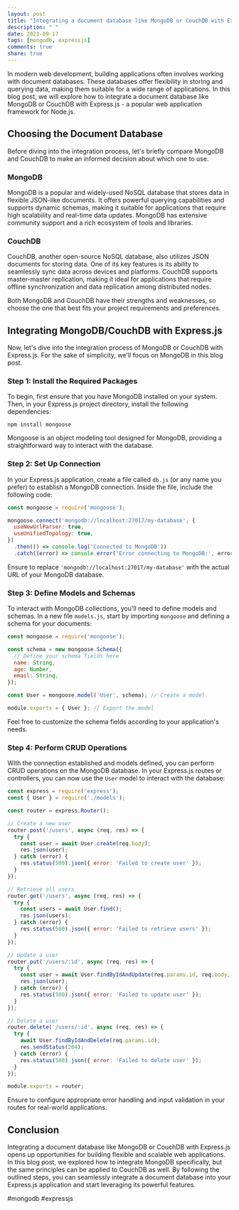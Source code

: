 ```yaml
---
layout: post
title: "Integrating a document database like MongoDB or CouchDB with Express.js"
description: " "
date: 2023-09-17
tags: [mongodb, expressjs]
comments: true
share: true
---
```


In modern web development, building applications often involves working with document databases. These databases offer flexibility in storing and querying data, making them suitable for a wide range of applications. In this blog post, we will explore how to integrate a document database like MongoDB or CouchDB with Express.js - a popular web application framework for Node.js.

## Choosing the Document Database

Before diving into the integration process, let's briefly compare MongoDB and CouchDB to make an informed decision about which one to use.

### MongoDB

MongoDB is a popular and widely-used NoSQL database that stores data in flexible JSON-like documents. It offers powerful querying capabilities and supports dynamic schemas, making it suitable for applications that require high scalability and real-time data updates. MongoDB has extensive community support and a rich ecosystem of tools and libraries.

### CouchDB

CouchDB, another open-source NoSQL database, also utilizes JSON documents for storing data. One of its key features is its ability to seamlessly sync data across devices and platforms. CouchDB supports master-master replication, making it ideal for applications that require offline synchronization and data replication among distributed nodes.

Both MongoDB and CouchDB have their strengths and weaknesses, so choose the one that best fits your project requirements and preferences.

## Integrating MongoDB/CouchDB with Express.js

Now, let's dive into the integration process of MongoDB or CouchDB with Express.js. For the sake of simplicity, we'll focus on MongoDB in this blog post.

### Step 1: Install the Required Packages

To begin, first ensure that you have MongoDB installed on your system. Then, in your Express.js project directory, install the following dependencies:

```
npm install mongoose
```

Mongoose is an object modeling tool designed for MongoDB, providing a straightforward way to interact with the database.

### Step 2: Set Up Connection

In your Express.js application, create a file called `db.js` (or any name you prefer) to establish a MongoDB connection. Inside the file, include the following code:

```javascript
const mongoose = require('mongoose');

mongoose.connect('mongodb://localhost:27017/my-database', {
  useNewUrlParser: true,
  useUnifiedTopology: true,
})
  .then(() => console.log('Connected to MongoDB'))
  .catch((error) => console.error('Error connecting to MongoDB:', error));
```

Ensure to replace `'mongodb://localhost:27017/my-database'` with the actual URL of your MongoDB database.

### Step 3: Define Models and Schemas

To interact with MongoDB collections, you'll need to define models and schemas. In a new file `models.js`, start by importing `mongoose` and defining a schema for your documents:

```javascript
const mongoose = require('mongoose');

const schema = new mongoose.Schema({
  // Define your schema fields here
  name: String,
  age: Number,
  email: String,
});

const User = mongoose.model('User', schema); // Create a model

module.exports = { User }; // Export the model
```

Feel free to customize the schema fields according to your application's needs.

### Step 4: Perform CRUD Operations

With the connection established and models defined, you can perform CRUD operations on the MongoDB database. In your Express.js routes or controllers, you can now use the `User` model to interact with the database:

```javascript
const express = require('express');
const { User } = require('./models');

const router = express.Router();

// Create a new user
router.post('/users', async (req, res) => {
  try {
    const user = await User.create(req.body);
    res.json(user);
  } catch (error) {
    res.status(500).json({ error: 'Failed to create user' });
  }
});

// Retrieve all users
router.get('/users', async (req, res) => {
  try {
    const users = await User.find();
    res.json(users);
  } catch (error) {
    res.status(500).json({ error: 'Failed to retrieve users' });
  }
});

// Update a user
router.put('/users/:id', async (req, res) => {
  try {
    const user = await User.findByIdAndUpdate(req.params.id, req.body, { new: true });
    res.json(user);
  } catch (error) {
    res.status(500).json({ error: 'Failed to update user' });
  }
});

// Delete a user
router.delete('/users/:id', async (req, res) => {
  try {
    await User.findByIdAndDelete(req.params.id);
    res.sendStatus(204);
  } catch (error) {
    res.status(500).json({ error: 'Failed to delete user' });
  }
});

module.exports = router;
```

Ensure to configure appropriate error handling and input validation in your routes for real-world applications.

## Conclusion

Integrating a document database like MongoDB or CouchDB with Express.js opens up opportunities for building flexible and scalable web applications. In this blog post, we explored how to integrate MongoDB specifically, but the same principles can be applied to CouchDB as well. By following the outlined steps, you can seamlessly integrate a document database into your Express.js application and start leveraging its powerful features.

#mongodb #expressjs